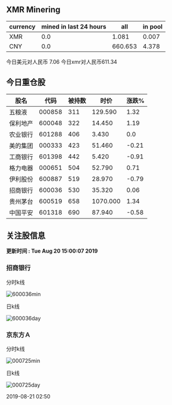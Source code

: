 ## XMR Minering

|currency|mined in last 24 hours|all|in pool|
|---|---|---|---|
|XMR|0.0|1.081|0.007|
|CNY|0.0|660.653|4.378|

今日美元对人民币 7.06	今日xmr对人民币611.34


## 今日重仓股 

|股名|代码|被持数|时价|涨跌%|
|---|---|---|---|---|
|五粮液|000858|311|129.590|1.32|
|保利地产|600048|322|14.450|1.19|
|农业银行|601288|406|3.430|0.0|
|美的集团|000333|423|51.460|-0.21|
|工商银行|601398|442|5.420|-0.91|
|格力电器|000651|504|52.790|0.71|
|伊利股份|600887|519|28.970|-0.79|
|招商银行|600036|530|35.320|0.06|
|贵州茅台|600519|658|1070.000|1.34|
|中国平安|601318|690|87.940|-0.58|

## 关注股信息
**更新时间 : Tue Aug 20 15:00:07 2019**
### 招商银行 
分时k线

![600036min](http://image.sinajs.cn/newchart/min/n/sh600036.gif)

日k线

![600036day](http://image.sinajs.cn/newchart/daily/n/sh600036.gif)

### 京东方Ａ 
分时k线

![000725min](http://image.sinajs.cn/newchart/min/n/sz000725.gif)

日k线

![000725day](http://image.sinajs.cn/newchart/daily/n/sz000725.gif)

2019-08-21 02:50